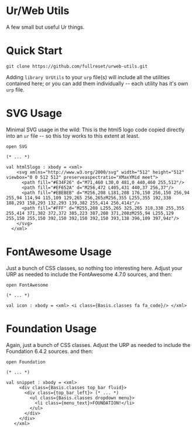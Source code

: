 # Ur/Web Utils
A few small but useful Ur things.
# Quick Start
```
git clone https://github.com/fullreset/urweb-utils.git
```
Adding `library UrUtils` to your `urp` file(s) will include all the utilities contained here; or you can add them individually -- each utility has it's own `urp` file.
# SVG Usage
Minimal SVG usage in the wild: This is the html5 logo code copied directly into an `ur` file -- so this toy works to this extent at least.

```
open SVG

(* ... *)

val html5logo : xbody = <xml>
    <svg xmlns="http://www.w3.org/2000/svg" width="512" height="512" viewbox="0 0 512 512" preserveaspectratio="XMaxYMid meet">
      <path fill="#E34F26" d="M71,460 L30,0 481,0 440,460 255,512"/>
      <path fill="#EF652A" d="M256,472 L405,431 440,37 256,37"/>
      <path fill="#EBEBEB" d="M256,208 L181,208 176,150 256,150 256,94 255,94 114,94 115,109 129,265 256,265zM256,355 L255,355 192,338 188,293 158,293 132,293 139,382 255,414 256,414z"/>
      <path fill="#FFF" d="M255,208 L255,265 325,265 318,338 255,355 255,414 371,382 372,372 385,223 387,208 371,208zM255,94 L255,129 255,150 255,150 392,150 392,150 392,150 393,138 396,109 397,94z"/>
    </svg>
  </xml>
```
# FontAwesome Usage
Just a bunch of CSS classes, so nothing too interesting here. Adjust your URP as needed to include the FontAwesome 4.7.0 sources, and then:

```
open FontAwesome

(* ... *)

val icon : xbody = <xml> <i class={Basis.classes fa fa_code}/> </xml>
```

# Foundation Usage
Again, just a bunch of CSS classes. Adjust the URP as needed to include the Foundation 6.4.2 sources. and then:

```
open Foundation

(* ... *)

val snippet : xbody = <xml> 
     <div class={Basis.classes top_bar fluid}> 
       <div class={top_bar_left}> (* ... *) 
         <ul class={Basis.classes dropdown menu}>
           <li class={menu_text}>FOUNDATION!</li>
         </ul>
       </div>
     </div> 
   </xml>
````
